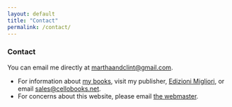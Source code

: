 ```yaml
---
layout: default
title: "Contact"
permalink: /contact/
---
```


### Contact
You can email me directly at [marthaandclint@gmail.com](mailto:marthaandclint@gmail.com).  

* For information about [my books](/books), visit my publisher, [Edizioni Migliori](https://cellobooks.net), or email [sales@cellobooks.net](mailto:sales@cellobooks.net).  
* For concerns about this website, please email [the webmaster](mailto:email@ahanu.info?subject=marthacello_website_inquiry).
